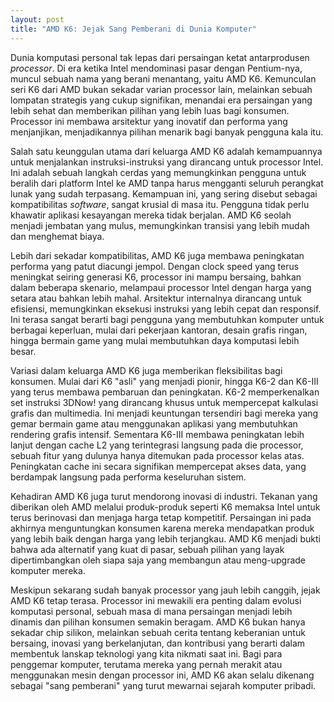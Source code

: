 ```yaml
---
layout: post
title: "AMD K6: Jejak Sang Pemberani di Dunia Komputer"
---
```


Dunia komputasi personal tak lepas dari persaingan ketat antarprodusen *processor*. Di era ketika Intel mendominasi pasar dengan Pentium-nya, muncul sebuah nama yang berani menantang, yaitu AMD K6. Kemunculan seri K6 dari AMD bukan sekadar varian processor lain, melainkan sebuah lompatan strategis yang cukup signifikan, menandai era persaingan yang lebih sehat dan memberikan pilihan yang lebih luas bagi konsumen. Processor ini membawa arsitektur yang inovatif dan performa yang menjanjikan, menjadikannya pilihan menarik bagi banyak pengguna kala itu.

Salah satu keunggulan utama dari keluarga AMD K6 adalah kemampuannya untuk menjalankan instruksi-instruksi yang dirancang untuk processor Intel. Ini adalah sebuah langkah cerdas yang memungkinkan pengguna untuk beralih dari platform Intel ke AMD tanpa harus mengganti seluruh perangkat lunak yang sudah terpasang. Kemampuan ini, yang sering disebut sebagai kompatibilitas *software*, sangat krusial di masa itu. Pengguna tidak perlu khawatir aplikasi kesayangan mereka tidak berjalan. AMD K6 seolah menjadi jembatan yang mulus, memungkinkan transisi yang lebih mudah dan menghemat biaya.

Lebih dari sekadar kompatibilitas, AMD K6 juga membawa peningkatan performa yang patut diacungi jempol. Dengan clock speed yang terus meningkat seiring generasi K6, processor ini mampu bersaing, bahkan dalam beberapa skenario, melampaui processor Intel dengan harga yang setara atau bahkan lebih mahal. Arsitektur internalnya dirancang untuk efisiensi, memungkinkan eksekusi instruksi yang lebih cepat dan responsif. Ini terasa sangat berarti bagi pengguna yang membutuhkan komputer untuk berbagai keperluan, mulai dari pekerjaan kantoran, desain grafis ringan, hingga bermain game yang mulai membutuhkan daya komputasi lebih besar.

Variasi dalam keluarga AMD K6 juga memberikan fleksibilitas bagi konsumen. Mulai dari K6 "asli" yang menjadi pionir, hingga K6-2 dan K6-III yang terus membawa pembaruan dan peningkatan. K6-2 memperkenalkan set instruksi 3DNow! yang dirancang khusus untuk mempercepat kalkulasi grafis dan multimedia. Ini menjadi keuntungan tersendiri bagi mereka yang gemar bermain game atau menggunakan aplikasi yang membutuhkan rendering grafis intensif. Sementara K6-III membawa peningkatan lebih lanjut dengan cache L2 yang terintegrasi langsung pada die processor, sebuah fitur yang dulunya hanya ditemukan pada processor kelas atas. Peningkatan cache ini secara signifikan mempercepat akses data, yang berdampak langsung pada performa keseluruhan sistem.

Kehadiran AMD K6 juga turut mendorong inovasi di industri. Tekanan yang diberikan oleh AMD melalui produk-produk seperti K6 memaksa Intel untuk terus berinovasi dan menjaga harga tetap kompetitif. Persaingan ini pada akhirnya menguntungkan konsumen karena mereka mendapatkan produk yang lebih baik dengan harga yang lebih terjangkau. AMD K6 menjadi bukti bahwa ada alternatif yang kuat di pasar, sebuah pilihan yang layak dipertimbangkan oleh siapa saja yang membangun atau meng-upgrade komputer mereka.

Meskipun sekarang sudah banyak processor yang jauh lebih canggih, jejak AMD K6 tetap terasa. Processor ini mewakili era penting dalam evolusi komputasi personal, sebuah masa di mana persaingan menjadi lebih dinamis dan pilihan konsumen semakin beragam. AMD K6 bukan hanya sekadar chip silikon, melainkan sebuah cerita tentang keberanian untuk bersaing, inovasi yang berkelanjutan, dan kontribusi yang berarti dalam membentuk lanskap teknologi yang kita nikmati saat ini. Bagi para penggemar komputer, terutama mereka yang pernah merakit atau menggunakan mesin dengan processor ini, AMD K6 akan selalu dikenang sebagai "sang pemberani" yang turut mewarnai sejarah komputer pribadi.
